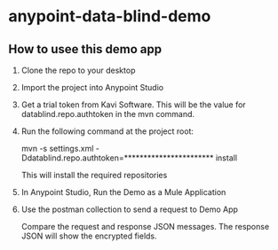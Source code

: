 # anypoint-data-blind-demo

## How to usee this demo app

1. Clone the repo to your desktop

2. Import the project into Anypoint Studio

3. Get a trial token from Kavi Software. This will be the value for datablind.repo.authtoken in the mvn command.

5. Run the following command at the project root: 

    mvn -s settings.xml -Ddatablind.repo.authtoken=*********************** install

    This will install the required repositories

6. In Anypoint Studio, Run the Demo as a Mule Application

7. Use the postman collection to send a request to Demo App

    Compare the request and response JSON messages. The response JSON will show the encrypted fields. 
